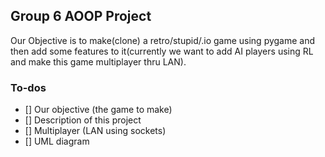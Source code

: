 ## Group 6 AOOP Project
Our Objective is to make(clone) a retro/stupid/.io game using pygame and then add some features to it(currently we want to add AI players using RL and make this game multiplayer thru LAN).
### To-dos
- [] Our objective (the game to make)
- [] Description of this project
- [] Multiplayer (LAN using sockets)
- [] UML diagram
